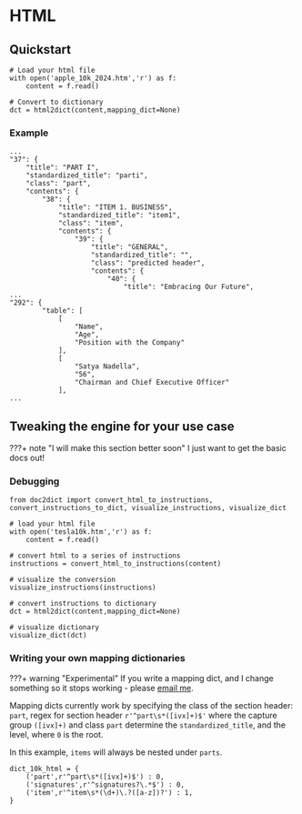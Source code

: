 # HTML

## Quickstart
```
# Load your html file
with open('apple_10k_2024.htm','r') as f:
    content = f.read()

# Convert to dictionary
dct = html2dict(content,mapping_dict=None)
```

### Example 
```
...
"37": {
    "title": "PART I",
    "standardized_title": "parti",
    "class": "part",
    "contents": {
        "38": {
            "title": "ITEM 1. BUSINESS",
            "standardized_title": "item1",
            "class": "item",
            "contents": {
                "39": {
                    "title": "GENERAL",
                    "standardized_title": "",
                    "class": "predicted header",
                    "contents": {
                        "40": {
                            "title": "Embracing Our Future",
...
"292": {
        "table": [
            [
                "Name",
                "Age",
                "Position with the Company"
            ],
            [
                "Satya Nadella",
                "56",
                "Chairman and Chief Executive Officer"
            ],
...
```
    


## Tweaking the engine for your use case

???+ note "I will make this section better soon"
    I just want to get the basic docs out!

### Debugging
```
from doc2dict import convert_html_to_instructions, convert_instructions_to_dict, visualize_instructions, visualize_dict

# load your html file
with open('tesla10k.htm','r') as f:
    content = f.read()

# convert html to a series of instructions
instructions = convert_html_to_instructions(content)

# visualize the conversion
visualize_instructions(instructions)

# convert instructions to dictionary
dct = html2dict(content,mapping_dict=None)

# visualize dictionary
visualize_dict(dct)
```

### Writing your own mapping dictionaries

???+ warning "Experimental"
    If you write a mapping dict, and I change something so it stops working - please [email me](mailto:johnfriedman@datamule.xyz).

Mapping dicts currently work by specifying the class of the section header: `part`, regex for section header `r'^part\s*([ivx]+)$'` where the capture group `([ivx]+)` and class `part` determine the `standardized_title`, and the level, where `0` is the root.

In this example, `items` will always be nested under `parts`.
```
dict_10k_html = {
    ('part',r'^part\s*([ivx]+)$') : 0,
    ('signatures',r'^signatures?\.*$') : 0,
    ('item',r'^item\s*(\d+)\.?([a-z])?') : 1,
}
```
